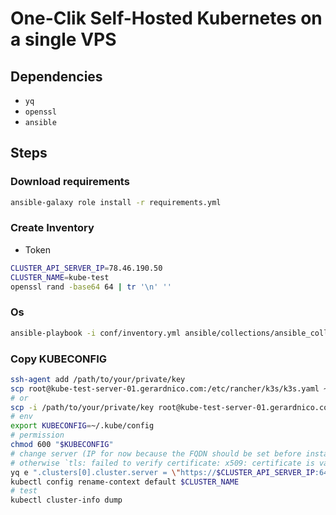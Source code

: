 # One-Clik Self-Hosted Kubernetes on a single VPS



## Dependencies

* `yq`
* `openssl`
* `ansible`

## Steps

### Download requirements
```bash
ansible-galaxy role install -r requirements.yml
```

### Create Inventory

 * Token
```bash
CLUSTER_API_SERVER_IP=78.46.190.50
CLUSTER_NAME=kube-test
openssl rand -base64 64 | tr '\n' ''
```

### Os

```bash
ansible-playbook -i conf/inventory.yml ansible/collections/ansible_collections/k3s/orchestration/playbooks/site.yml
```

### Copy KUBECONFIG

```bash
ssh-agent add /path/to/your/private/key
scp root@kube-test-server-01.gerardnico.com:/etc/rancher/k3s/k3s.yaml ~/.kube/config
# or 
scp -i /path/to/your/private/key root@kube-test-server-01.gerardnico.com:/etc/rancher/k3s/k3s.yaml ~/.kube/config
# env
export KUBECONFIG=~/.kube/config
# permission
chmod 600 "$KUBECONFIG"
# change server (IP for now because the FQDN should be set before installing kube)
# otherwise `tls: failed to verify certificate: x509: certificate is valid for kube-test-server-01, kubernetes, kubernetes.default, kubernetes.default.svc, kubernetes.default.svc.cluster.local, localhost, not kube-test-server-01.xxx`
yq e ".clusters[0].cluster.server = \"https://$CLUSTER_API_SERVER_IP:6443\"" -i "$KUBECONFIG"
kubectl config rename-context default $CLUSTER_NAME
# test
kubectl cluster-info dump
```

